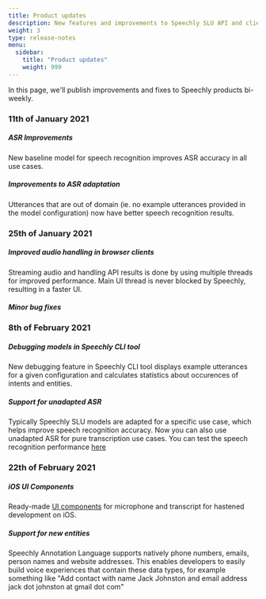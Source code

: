 ```yaml
---
title: Product updates
description: New features and improvements to Speechly SLU API and client libraries 
weight: 3
type: release-notes
menu:
  sidebar:
    title: "Product updates"
    weight: 999
---
```


In this page, we'll publish improvements and fixes to Speechly products bi-weekly. 

### 11th of January 2021

##### ASR Improvements
New baseline model for speech recognition improves ASR accuracy in all use cases. 

##### Improvements to ASR adaptation

Utterances that are out of domain (ie. no example utterances provided in the model configuration) now have better speech recognition results.

### 25th of January 2021

##### Improved audio handling in browser clients

Streaming audio and handling API results is done by using multiple threads for improved performance. Main UI thread is never blocked by Speechly, resulting in a faster UI.

##### Minor bug fixes

### 8th of February 2021

##### Debugging models in Speechly CLI tool

New debugging feature in Speechly CLI tool displays example utterances for a given configuration and calculates statistics about occurences of intents and entities.

##### Support for unadapted ASR

Typically Speechly SLU models are adapted for a specific use case, which helps improve speech recognition accuracy. Now you can also use unadapted ASR for pure transcription use cases. You can test the speech recognition performance [here](https://api.speechly.com/dashboard/#/playground/ead4b9e7-e5c4-48ed-9dae-3c530916ed76?language=en-US)

### 22th of February 2021

##### iOS UI Components

Ready-made [UI components](/client-libraries/ios/ui-components/) for microphone and transcript for hastened development on iOS. 


##### Support for new entities

Speechly Annotation Language supports natively phone numbers, emails, person names and website addresses. This enables developers to easily build voice experiences that contain these data types, for example something like "Add contact with name Jack Johnston and email address jack dot johnston at gmail dot com"



